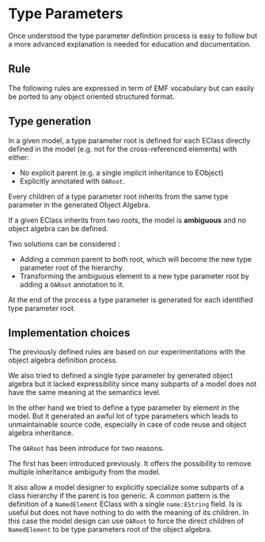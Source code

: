 # Type Parameters

Once understood the type parameter definition process is easy to follow but a more advanced explanation is needed for education and documentation.

## Rule

The following rules are expressed in term of EMF vocabulary but can easily be ported to any object oriented structured format.

## Type generation

In a given model, a type parameter root is defined for each EClass directly defined in the model (e.g. not for the cross-referenced elements) with either:

- No explicit parent (e.g. a single implicit inheritance to EObject)
- Explicitly annotated with `OARoot`. 

Every children of a type parameter root inherits from the same type parameter in the generated Object Algebra.

If a given EClass inherits from two roots, the model is **ambiguous** and no object algebra can be defined.

Two solutions can be considered :

- Adding a common parent to both root, which will become the new type parameter root of the hierarchy.
- Transforming the ambiguous element to a new type parameter root by adding a `OARoot` annotation to it.

At the end of the process a type parameter is generated for each identified type parameter root.

## Implementation choices

The previously defined rules are based on our experimentations with the object algebra definition process.

We also tried to defined a single type parameter by generated object algebra but it lacked expressibility since many subparts of a model does not have the same meaning at the semantics level.

In the other hand we tried to define a type parameter by element in the model. But it generated an awful lot of type parameters which leads to unmaintainable source code, especially in case of code reuse and object algebra inheritance.

The `OARoot` has been introduce for two reasons.

The first has been introduced previously. It offers the possibility to remove multiple inheritance ambiguity from the model.

It also allow a model designer to explicitly specialize some subparts of a class hierarchy if the parent is too generic. A common pattern is the definition of a `NamedElement` EClass with a single `name:EString` field. Is is useful but does not have nothing to do with the meaning of its children. In this case the model design can use `OARoot` to force the direct children of `NamedElement` to be type parameters root of the object algebra.